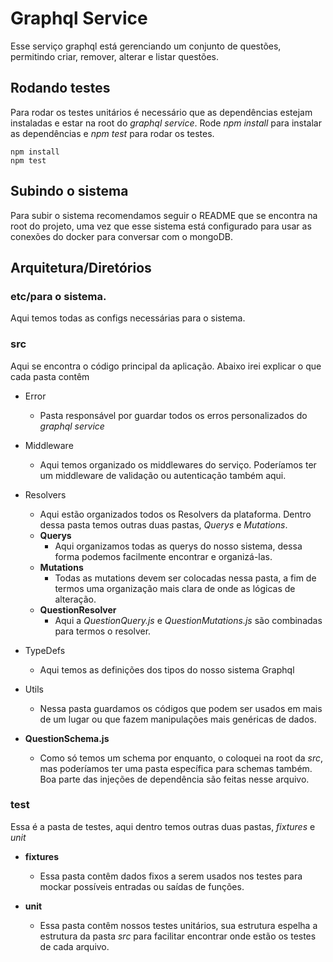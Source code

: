 # Graphql Service

Esse serviço graphql está gerenciando um conjunto de questões, permitindo criar, remover, alterar e listar questões.

## Rodando testes

Para rodar os testes unitários é necessário que as dependências estejam instaladas e estar na root do *graphql service*. Rode *npm install* para instalar as dependências e *npm test* para rodar os testes.
```
npm install
npm test
```

## Subindo o sistema
Para subir o sistema recomendamos seguir o README que se encontra na root do projeto, uma vez que esse sistema está configurado para usar as conexões do docker para conversar com o mongoDB.

## Arquitetura/Diretórios

### etc/para o sistema.
Aqui temos todas as configs necessárias para o sistema.

### src
Aqui se encontra o código principal da aplicação. Abaixo irei explicar o que cada pasta contêm
- Error
  - Pasta responsável por guardar todos os erros personalizados do *graphql service*
- Middleware
  - Aqui temos organizado os middlewares do serviço. Poderíamos ter um middleware de validação ou autenticação também aqui.
- Resolvers
  - Aqui estão organizados todos os Resolvers da plataforma. Dentro dessa pasta temos outras duas pastas, *Querys* e *Mutations*.
  - **Querys**
    - Aqui organizamos todas as querys do nosso sistema, dessa forma podemos facilmente encontrar e organizá-las.
  - **Mutations**
    - Todas as mutations devem ser colocadas nessa pasta, a fim de termos uma organização mais clara de onde as lógicas de alteração.
  - **QuestionResolver**
    - Aqui a *QuestionQuery.js* e *QuestionMutations.js* são combinadas para termos o resolver.

- TypeDefs
  - Aqui temos as definições dos tipos do nosso sistema Graphql

- Utils
  - Nessa pasta guardamos os códigos que podem ser usados em mais de um lugar ou que fazem manipulações mais genéricas de dados.

- **QuestionSchema.js**
  - Como só temos um schema por enquanto, o coloquei na root da *src*, mas poderíamos ter uma pasta específica para schemas também. Boa parte das injeções de dependência são feitas nesse arquivo.

### test
Essa é a pasta de testes, aqui dentro temos outras duas pastas, *fixtures* e *unit*
- **fixtures**
  - Essa pasta contêm dados fixos a serem usados nos testes para mockar possíveis entradas ou saídas de funções.

- **unit**
  - Essa pasta contêm nossos testes unitários, sua estrutura espelha a estrutura da pasta *src* para facilitar encontrar onde estão os testes de cada arquivo.
